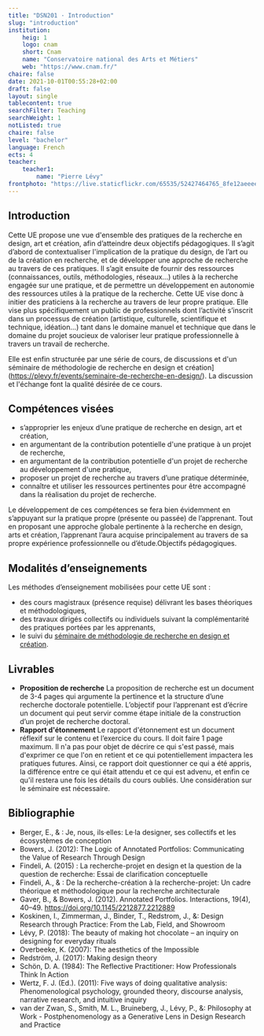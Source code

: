 ```yaml
---
title: "DSN201 · Introduction"
slug: "introduction"
institution:
    heig: 1
    logo: cnam
    short: Cnam
    name: "Conservatoire national des Arts et Métiers"
    web: "https://www.cnam.fr/"
chaire: false
date: 2021-10-01T00:55:28+02:00
draft: false
layout: single
tablecontent: true
searchFilter: Teaching
searchWeight: 1
notListed: true
chaire: false
level: "bachelor"
language: French
ects: 4
teacher:
    teacher1:
        name: "Pierre Lévy"
frontphoto: "https://live.staticflickr.com/65535/52427464765_8fe12aeeee_h.jpg"
---
```

## Introduction
Cette UE propose une vue d'ensemble des pratiques de la recherche en design, art et création, afin d’atteindre deux objectifs pédagogiques. Il s’agit d’abord de contextualiser l'implication de la pratique du design, de l’art ou de la création en recherche, et de développer une approche de recherche au travers de ces pratiques. Il s’agit ensuite de fournir des ressources (connaissances, outils, méthodologies, réseaux...) utiles à la recherche engagée sur une pratique, et de permettre un développement en autonomie des ressources utiles à la pratique de la recherche.
Cette UE vise donc à initier des praticiens à la recherche au travers de leur propre pratique. Elle vise plus spécifiquement un public de professionnels dont l’activité s’inscrit dans un processus de création (artistique, culturelle, scientifique et technique, idéation…) tant dans le domaine manuel et technique que dans le domaine du projet soucieux de valoriser leur pratique professionnelle à travers un travail de recherche.

Elle est enfin structurée par une série de cours, de discussions et d'un séminaire de méthodologie de recherche en design et création](https://plevy.fr/events/seminaire-de-recherche-en-design/). La discussion et l'échange font la qualité désirée de ce cours.
## Compétences visées
- s’approprier les enjeux d’une pratique de recherche en design, art et création,
- en argumentant de la contribution potentielle d'une pratique à un projet de recherche,
- en argumentant de la contribution potentielle d'un projet de recherche au développement d'une pratique,
- proposer un projet de recherche au travers d’une pratique déterminée,
- connaître et utiliser les ressources pertinentes pour être accompagné dans la réalisation du projet de recherche.

Le développement de ces compétences se fera bien évidemment en s’appuyant sur la pratique propre (présente ou passée) de l’apprenant. Tout en proposant une approche globale pertinente à la recherche en design, arts et création, l’apprenant l’aura acquise principalement au travers de sa propre expérience professionnelle ou d’étude.Objectifs pédagogiques.
## Modalités d’enseignements
Les méthodes d’enseignement mobilisées pour cette UE sont :
- des cours magistraux (présence requise) délivrant les bases théoriques et méthodologiques,
- des travaux dirigés collectifs ou individuels suivant la complémentarité des pratiques portées par les apprenants,
- le suivi du [séminaire de méthodologie de recherche en design et création](https://plevy.fr/events/seminaire-de-recherche-en-design/).
## Livrables
- **Proposition de recherche**
  La proposition de recherche est un document de 3-4 pages qui argumente la pertinence et la structure d’une recherche doctorale potentielle. L’objectif pour l’apprenant est d’écrire un document qui peut servir comme étape initiale de la construction d’un projet de recherche doctoral.
- **Rapport d'étonnement**
  Le rapport d'étonnement est un document réflexif sur le contenu et l’exercice du cours. Il doit faire 1 page maximum. Il n'a pas pour objet de décrire ce qui s'est passé, mais d'exprimer ce que l'on en retient et ce qui potentiellement impactera les pratiques futures.
  Ainsi, ce rapport doit questionner ce qui a été appris, la différence entre ce qui était attendu et ce qui est advenu, et enfin ce qu'il restera une fois les détails du cours oubliés.
  Une considération sur le séminaire est nécessaire.
## Bibliographie
- Berger, E., & : Je, nous, ils·elles: Le·la designer, ses collectifs et les écosystèmes de conception
- Bowers, J. (2012): The Logic of Annotated Portfolios: Communicating the Value of Research Through Design
- Findeli, A. (2015) : La recherche-projet en design et la question de la question de recherche: Essai de clarification conceptuelle
- Findeli, A., & : De la recherche-création à la recherche-projet: Un cadre théorique et méthodologique pour la recherche architecturale
- Gaver, B., & Bowers, J. (2012). Annotated Portfolios. Interactions, 19(4), 40–49. https://doi.org/10.1145/2212877.2212889
- Koskinen, I., Zimmerman, J., Binder, T., Redstrom, J., &: Design Research through Practice: From the Lab, Field, and Showroom
- Lévy, P. (2018): The beauty of making hot chocolate – an inquiry on designing for everyday rituals
- Overbeeke, K. (2007): The aesthetics of the Impossible
- Redström, J. (2017): Making design theory
- Schön, D. A. (1984): The Reflective Practitioner: How Professionals Think In Action
- Wertz, F. J. (Ed.). (2011): Five ways of doing qualitative analysis: Phenomenological psychology, grounded theory, discourse analysis, narrative research, and intuitive inquiry
- van der Zwan, S., Smith, M. L., Bruineberg, J., Lévy, P., &: Philosophy at Work - Postphenomenology as a Generative Lens in Design Research and Practice